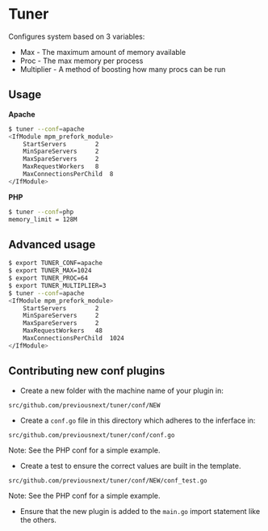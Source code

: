 Tuner
=====

Configures system based on 3 variables:

* Max - The maximum amount of memory available
* Proc - The max memory per process
* Multiplier - A method of boosting how many procs can be run

## Usage

**Apache**

```bash
$ tuner --conf=apache
<IfModule mpm_prefork_module>
	StartServers		2
	MinSpareServers		2
	MaxSpareServers		2
	MaxRequestWorkers	8
	MaxConnectionsPerChild  8
</IfModule>
```

**PHP**

```bash
$ tuner --conf=php
memory_limit = 128M
```

## Advanced usage

```bash
$ export TUNER_CONF=apache
$ export TUNER_MAX=1024
$ export TUNER_PROC=64
$ export TUNER_MULTIPLIER=3
$ tuner --conf=apache
<IfModule mpm_prefork_module>
	StartServers		2
	MinSpareServers		2
	MaxSpareServers		2
	MaxRequestWorkers	48
	MaxConnectionsPerChild  1024
</IfModule>
```

## Contributing new conf plugins

* Create a new folder with the machine name of your plugin in:

```
src/github.com/previousnext/tuner/conf/NEW
```

* Create a `conf.go` file in this directory which adheres to the inferface in:

```
src/github.com/previousnext/tuner/conf/conf.go
```

Note: See the PHP conf for a simple example.

* Create a test to ensure the correct values are built in the template.

```
src/github.com/previousnext/tuner/conf/NEW/conf_test.go
```

Note: See the PHP conf for a simple example.

* Ensure that the new plugin is added to the `main.go` import statement like the others.
